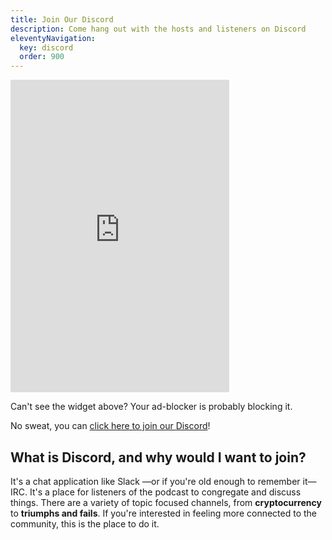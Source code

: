 ```yaml
---
title: Join Our Discord
description: Come hang out with the hosts and listeners on Discord
eleventyNavigation:
  key: discord
  order: 900
---
```


<iframe src="https://discord.com/widget?id=768615031851450409&theme=dark" width="350" height="500" allowtransparency="true" frameborder="0" sandbox="allow-popups allow-popups-to-escape-sandbox allow-same-origin allow-scripts"></iframe>

Can't see the widget above? Your ad-blocker is probably blocking it.

No sweat, you can [click here to join our Discord](https://discord.gg/FjyCf67sjx)!

## What is Discord, and why would I want to join?

It's a chat application like Slack &mdash;or if you're old enough to remember it&mdash; IRC. It's a place for listeners of the podcast to congregate and discuss things. There are a variety of topic focused channels, from **cryptocurrency** to **triumphs and fails**. If you're interested in feeling more connected to the community, this is the place to do it.
